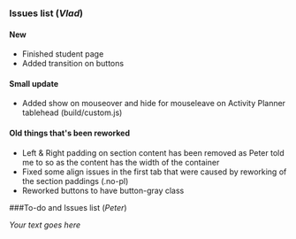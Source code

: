 ### Issues list (*Vlad*)

#### New

* Finished student page
* Added transition on buttons

#### Small update
* Added show on mouseover and hide for mouseleave on Activity Planner tablehead (build/custom.js)

#### Old things that's been reworked

* Left & Right padding on section content has been removed as Peter told me to so as the content has the width of the container
* Fixed some align issues in the first tab that were caused by reworking of the section paddings (.no-pl)
* Reworked buttons to have button-gray class

###To-do and Issues list (*Peter*)

*Your text goes here*